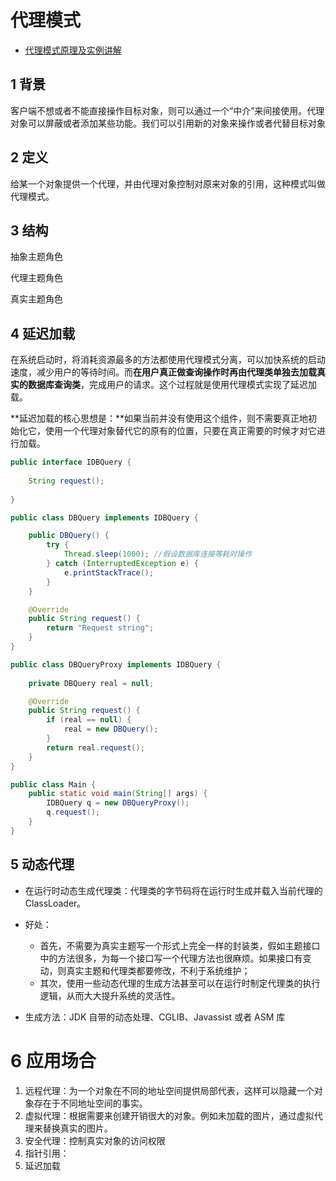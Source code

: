 # 代理模式

* [代理模式原理及实例讲解](https://www.ibm.com/developerworks/cn/java/j-lo-proxy-pattern/index.html)

## 1 背景

客户端不想或者不能直接操作目标对象，则可以通过一个“中介”来间接使用。代理对象可以屏蔽或者添加某些功能。我们可以引用新的对象来操作或者代替目标对象

## 2 定义

给某一个对象提供一个代理，并由代理对象控制对原来对象的引用，这种模式叫做代理模式。

## 3 结构

抽象主题角色

代理主题角色

真实主题角色

## 4 延迟加载

在系统启动时，将消耗资源最多的方法都使用代理模式分离，可以加快系统的启动速度，减少用户的等待时间。而**在用户真正做查询操作时再由代理类单独去加载真实的数据库查询类**，完成用户的请求。这个过程就是使用代理模式实现了延迟加载。

**延迟加载的核心思想是：**如果当前并没有使用这个组件，则不需要真正地初始化它，使用一个代理对象替代它的原有的位置，只要在真正需要的时候才对它进行加载。

```java
public interface IDBQuery {
    
    String request();
    
}
```

```java
public class DBQuery implements IDBQuery {

    public DBQuery() {
        try {
            Thread.sleep(1000); //假设数据库连接等耗时操作
        } catch (InterruptedException e) {
            e.printStackTrace();
        }
    }

    @Override
    public String request() {
        return "Request string";
    }
}
```

```java
public class DBQueryProxy implements IDBQuery {
    
    private DBQuery real = null;

    @Override
    public String request() {
        if (real == null) {
            real = new DBQuery();
        }
        return real.request();
    }
}
```

```java
public class Main {
    public static void main(String[] args) {
        IDBQuery q = new DBQueryProxy();
        q.request();
    }
}
```

## 5 动态代理

* 在运行时动态生成代理类：代理类的字节码将在运行时生成并载入当前代理的ClassLoader。
* 好处：
  * 首先，不需要为真实主题写一个形式上完全一样的封装类，假如主题接口中的方法很多，为每一个接口写一个代理方法也很麻烦。如果接口有变动，则真实主题和代理类都要修改，不利于系统维护；
  * 其次，使用一些动态代理的生成方法甚至可以在运行时制定代理类的执行逻辑，从而大大提升系统的灵活性。

* 生成方法：JDK 自带的动态处理、CGLIB、Javassist 或者 ASM 库

# 6 应用场合

1. 远程代理：为一个对象在不同的地址空间提供局部代表，这样可以隐藏一个对象存在于不同地址空间的事实。
2. 虚拟代理：根据需要来创建开销很大的对象。例如未加载的图片，通过虚拟代理来替换真实的图片。
3. 安全代理：控制真实对象的访问权限
4. 指针引用：
5. 延迟加载